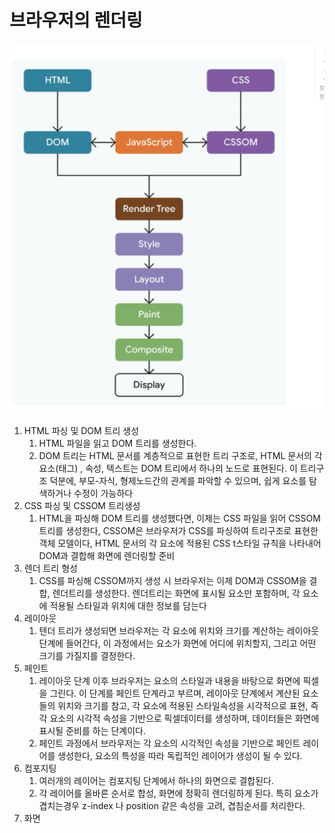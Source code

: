 # 브라우저의 렌더링

![1739501000875](image/6.브라우저의_렌더링/1739501000875.png)

1. HTML 파싱 및 DOM 트리 생성
   1. HTML 파일을 읽고 DOM 트리를 생성한다.
   2. DOM 트리는 HTML 문서를 계층적으로 표현한 트리 구조로, HTML 문서의 각 요소(태그) , 속성, 텍스트는 DOM 트리에서 하나의 노드로 표현된다. 이 트리구조 덕분에, 부모-자식, 형제노드간의 관계를 파악할 수 있으며, 쉽게 요소를 탐색하거나 수정이 가능하다
2. CSS 파싱 및 CSSOM 트리생성
   1. HTML을 파싱해 DOM 트리를 생성했다면, 이제는 CSS 파일을 읽어 CSSOM 트리를 생성한다, CSSOM은 브라우저가 CSS를 파싱하여 트리구조로 표현한 객체 모델이다, HTML 문서의 각 요소에 적용된 CSS t스타일 규칙을 나타내어 DOM과 결합해 화면에 렌더링할 준비
3. 렌더 트리 형성
   1. CSS를 파싱해 CSSOM까지 생성 시 브라우저는 이제 DOM과 CSSOM을 결합, 렌더트리를 생성한다. 렌더트리는 화면에 표시될 요소만 포함하며, 각 요소에 적용될 스타일과 위치에 대한 정보를 담는다
4. 레이아웃
   1. 텐더 트리가 생성되면 브라우저는 각 요소에 위치와 크기를 계산하는 레이아웃 단계에 들어간다, 이 과정에서는 요소가 화면에 어디에 위치할지, 그리고 어떤 크기를 가질지를 결정한다.
5. 페인트
   1. 레이아웃 단계 이후 브라우저는 요소의 스타일과 내용을 바탕으로 화면에 픽셀을 그린다. 이 단계를 페인트 단계라고 부르며, 레이아웃 단계에서 계산된 요소들의 위치와 크기를 참고, 각 요소에 적용된 스타일속성을 시각적으로 표현, 즉 각 요소의 시각적 속성을 기반으로 픽셀데이터를 생성하며, 데이터들은 화면에 표시될 준비를 하는 단계이다.
   2. 페인트 과정에서 브라우저는 각 요소의 시각적인 속성을 기반으로 페인트 레이어를 생성한다, 요소의 특성을 따라 독립적인 레이어가 생성이 될 수 있다.
6. 컴포지팅
   1. 여러개의 레이어는 컴포지팅 단계에서 하나의 화면으로 결합된다.
   2. 각 레이어를 올바른 순서로 합성, 화면에 정확히 렌더링하게 된다. 특히 요소가 겹치는경우 z-index 나 position 같은 속성을 고려, 겹침순서를 처리한다.
7. 화면
